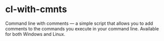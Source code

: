 # cl-with-cmnts
Command line with comments — a simple script that allows you to add comments to the commands you execute in your command line. Available for both Windows and Linux.
